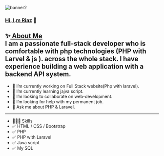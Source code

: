 ![banner2](https://github.com/Riaz711/Riaz711/assets/146711970/0557e9a7-8eb5-4c0e-8437-515c4aaccad8)

   ### <a  href="#">Hi, I,m Riaz</a> 👋
✨<a href="#"> About Me</a>  
I am a passionate full-stack developer who is comfortable with php technologies (PHP with Larvel & js ). across the whole stack. I have experience building a web application with a backend API system.
 --------------------------------------------------------------------------  
- 🔭 I’m currently working on Full Stack website(Php with laravel).
- 🌱 I’m currently learning jajva script.
- 👯 I’m looking to collaborate on web-development.
- 🤔 I’m looking for help with my permanent job.
- 💬 Ask me about PHP & Laravel.
 ----------------------------------------------------------------------------
 - 👨🏽‍💻 <a href="#">Skills</a>
 - ✅ HTML / CSS / Bootstrap
 - ✅ PHP
 - ✅ PHP with Laravel
 - ✅ Java script
 - ✅  My SQL


 

       

